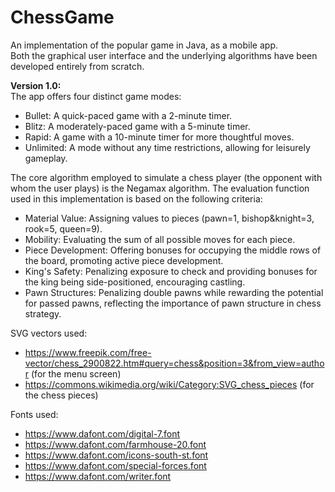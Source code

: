 # ChessGame
An implementation of the popular game in Java, as a mobile app.  
Both the graphical user interface and the underlying algorithms have been developed entirely from scratch.

**Version 1.0:**  
The app offers four distinct game modes:
* Bullet: A quick-paced game with a 2-minute timer.
* Blitz: A moderately-paced game with a 5-minute timer.
* Rapid: A game with a 10-minute timer for more thoughtful moves.
* Unlimited: A mode without any time restrictions, allowing for leisurely gameplay.

The core algorithm employed to simulate a chess player (the opponent with whom the user plays) is the Negamax algorithm. The evaluation function used in this implementation is based on the following criteria:
* Material Value: Assigning values to pieces (pawn=1, bishop&knight=3, rook=5, queen=9).
* Mobility: Evaluating the sum of all possible moves for each piece.
* Piece Development: Offering bonuses for occupying the middle rows of the board, promoting active piece development.
* King's Safety: Penalizing exposure to check and providing bonuses for the king being side-positioned, encouraging castling.
* Pawn Structures: Penalizing double pawns while rewarding the potential for passed pawns, reflecting the importance of pawn structure in chess strategy.  

SVG vectors used:
* https://www.freepik.com/free-vector/chess_2900822.htm#query=chess&position=3&from_view=author (for the menu screen)
* https://commons.wikimedia.org/wiki/Category:SVG_chess_pieces (for the chess pieces)

Fonts used:
* https://www.dafont.com/digital-7.font
* https://www.dafont.com/farmhouse-20.font
* https://www.dafont.com/icons-south-st.font
* https://www.dafont.com/special-forces.font
* https://www.dafont.com/writer.font
